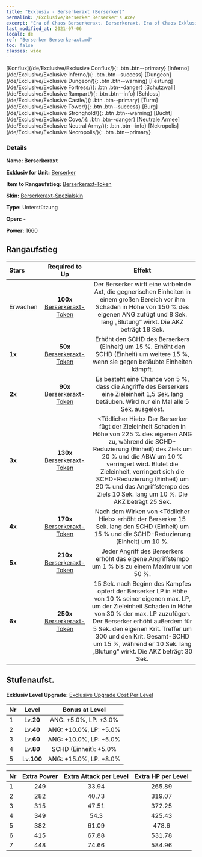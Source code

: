 ```yaml
---
title: "Exklusiv - Berserkeraxt (Berserker)"
permalink: /Exclusive/Berserker Berserker's Axe/
excerpt: "Era of Chaos Berserkeraxt. Berserkeraxt. Era of Chaos Exklusiv Berserkeraxt. Berserker Exklusiv."
last_modified_at: 2021-07-06
locale: de
ref: "Berserker Berserkeraxt.md"
toc: false
classes: wide
---
```

 [Konflux](/de/Exclusive/Exclusive Conflux/){: .btn .btn--primary} [Inferno](/de/Exclusive/Exclusive Inferno/){: .btn .btn--success} [Dungeon](/de/Exclusive/Exclusive Dungeon/){: .btn .btn--warning} [Festung](/de/Exclusive/Exclusive Fortress/){: .btn .btn--danger} [Schutzwall](/de/Exclusive/Exclusive Rampart/){: .btn .btn--info} [Schloss](/de/Exclusive/Exclusive Castle/){: .btn .btn--primary} [Turm](/de/Exclusive/Exclusive Tower/){: .btn .btn--success} [Burg](/de/Exclusive/Exclusive Stronghold/){: .btn .btn--warning} [Bucht](/de/Exclusive/Exclusive Cove/){: .btn .btn--danger} [Neutrale Armee](/de/Exclusive/Exclusive Neutral Army/){: .btn .btn--info} [Nekropolis](/de/Exclusive/Exclusive Necropolis/){: .btn .btn--primary} 

### Details
 **Name: Berserkeraxt** 

 **Exklusiv for Unit:** [Berserker](/de/units/Berserker/) 

 **Item to Rangaufstieg:** [Berserkeraxt-Token](/ItemsDE/con_983/)

 **Skin:** [Berserkeraxt-Spezialskin](/ItemsDE/con_651/)

 **Type:** Unterstützung

 **Open:** -

 **Power:** 1660

## Rangaufstieg

  |     Stars    |  Required to Up | Effekt |
  |:-------------|:---------------:|:---------------:|
  |  Erwachen  | **100x** [Berserkeraxt-Token](/ItemsDE/con_983/) | <Wirbelaxt> Der Berserker wirft eine wirbelnde Axt, die gegnerischen Einheiten in einem großen Bereich vor ihm Schaden in Höhe von 150 % des eigenen ANG zufügt und 8 Sek. lang „Blutung“ wirkt. Die AKZ beträgt 18 Sek. |
  | **1x** <i class="fas fa-star"/> | **50x** [Berserkeraxt-Token](/ItemsDE/con_983/) | Erhöht den SCHD des Berserkers (Einheit) um 15 %. Erhöht den SCHD (Einheit) um weitere 15 %, wenn sie gegen betäubte Einheiten kämpft. |
  | **2x** <i class="fas fa-star"/> | **90x** [Berserkeraxt-Token](/ItemsDE/con_983/) | Es besteht eine Chance von 5 %, dass die Angriffe des Berserkers eine Zieleinheit 1,5 Sek. lang betäuben. Wird nur ein Mal alle 5 Sek. ausgelöst. |
  | **3x** <i class="fas fa-star"/> | **130x** [Berserkeraxt-Token](/ItemsDE/con_983/) | <Tödlicher Hieb> Der Berserker fügt der Zieleinheit Schaden in Höhe von 225 % des eigenen ANG zu, während die SCHD-Reduzierung (Einheit) des Ziels um 20 % und die ABW um 10 % verringert wird. Blutet die Zieleinheit, verringert sich die SCHD-Reduzierung (Einheit) um 20 % und das Angriffstempo des Ziels 10 Sek. lang um 10 %. Die AKZ beträgt 25 Sek. |
  | **4x** <i class="fas fa-star"/> | **170x** [Berserkeraxt-Token](/ItemsDE/con_983/) | Nach dem Wirken von <Tödlicher Hieb> erhöht der Berserker 15 Sek. lang den SCHD (Einheit) um 15 % und die SCHD-Reduzierung (Einheit) um 10 %. |
  | **5x** <i class="fas fa-star"/> | **210x** [Berserkeraxt-Token](/ItemsDE/con_983/) | Jeder Angriff des Berserkers erhöht das eigene Angriffstempo um 1 % bis zu einem Maximum von 50 %. |
  | **6x** <i class="fas fa-star"/> | **250x** [Berserkeraxt-Token](/ItemsDE/con_983/) | <Versengen> 15 Sek. nach Beginn des Kampfes opfert der Berserker LP in Höhe von 10 % seiner eigenen max. LP, um der Zieleinheit Schaden in Höhe von 30 % der max. LP zuzufügen. Der Berserker erhöht außerdem für 5 Sek. den eigenen Krit. Treffer um 300 und den Krit. Gesamt-SCHD um 15 %, während er 10 Sek. lang „Blutung“ wirkt. Die AKZ beträgt 30 Sek. |


## Stufenaufst.
 **Exklusiv Level Upgrade:** [Exclusive Upgrade Cost Per Level](/Exclusive/ExclusiveUpgradeCostPerLevel/)

  |  Nr  |   Level  | Bonus at Level |
  |:-----|:--------:|:--------------:|
  | 1 | Lv.**20** | ANG: +5.0%, LP: +3.0% |
  | 2 | Lv.**40** | ANG: +10.0%, LP: +5.0% |
  | 3 | Lv.**60** | ANG: +10.0%, LP: +5.0% |
  | 4 | Lv.**80** | SCHD (Einheit): +5.0% |
  | 5 | Lv.**100** | ANG: +15.0%, LP: +8.0% |


  |  Nr  |  Extra Power | Extra Attack per Level | Extra HP per Level |
  |:-----|:--------:|:--------:|:--------:|
  | 1 | 249 | 33.94 | 265.89 |
  | 2 | 282 | 40.73 | 319.07 |
  | 3 | 315 | 47.51 | 372.25 |
  | 4 | 349 | 54.3 | 425.43 |
  | 5 | 382 | 61.09 | 478.6 |
  | 6 | 415 | 67.88 | 531.78 |
  | 7 | 448 | 74.66 | 584.96 |


